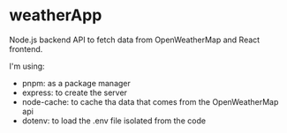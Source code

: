 # weatherApp

Node.js backend API to fetch data from OpenWeatherMap and React frontend.

I'm using:

-   pnpm: as a package manager
-   express: to create the server
-   node-cache: to cache tha data that comes from the OpenWeatherMap api
-   dotenv: to load the .env file isolated from the code
